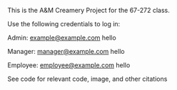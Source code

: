 This is the A&M Creamery Project for the 67-272 class.

Use the following credentials to log in:

Admin:
example@example.com
hello

Manager:
manager@example.com
hello

Employee:
employee@example.com
hello

See code for relevant code, image, and other citations

